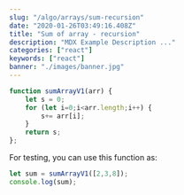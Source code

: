 ```yaml
---
slug: "/algo/arrays/sum-recursion"
date: "2020-01-26T03:49:16.408Z"
title: "Sum of array - recursion"
description: "MDX Example Description ..."
categories: ["react"]
keywords: ["react"]
banner: "./images/banner.jpg"
---
```



```javascript
function sumArrayV1(arr) {
    let s = 0;
    for (let i=0;i<arr.length;i++) {
        s+= arr[i];
    }
    return s;
};
```

For testing, you can use this function as:

```javascript
let sum = sumArrayV1([2,3,8]);
console.log(sum);
```


<Counter initialCounter={3} />
